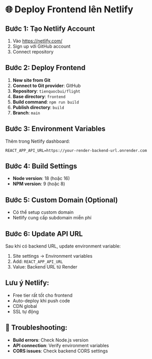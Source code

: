 # 🌐 Deploy Frontend lên Netlify

## Bước 1: Tạo Netlify Account
1. Vào https://netlify.com/
2. Sign up với GitHub account
3. Connect repository

## Bước 2: Deploy Frontend
1. **New site from Git**
2. **Connect to Git provider**: GitHub
3. **Repository**: `tienquocbui/flight`
4. **Base directory**: `frontend`
5. **Build command**: `npm run build`
6. **Publish directory**: `build`
7. **Branch**: `main`

## Bước 3: Environment Variables
Thêm trong Netlify dashboard:
```
REACT_APP_API_URL=https://your-render-backend-url.onrender.com
```

## Bước 4: Build Settings
- **Node version**: 18 (hoặc 16)
- **NPM version**: 9 (hoặc 8)

## Bước 5: Custom Domain (Optional)
- Có thể setup custom domain
- Netlify cung cấp subdomain miễn phí

## Bước 6: Update API URL
Sau khi có backend URL, update environment variable:
1. Site settings → Environment variables
2. Add: `REACT_APP_API_URL`
3. Value: Backend URL từ Render

## Lưu ý Netlify:
- Free tier rất tốt cho frontend
- Auto-deploy khi push code
- CDN global
- SSL tự động

## 🔧 Troubleshooting:
- **Build errors**: Check Node.js version
- **API connection**: Verify environment variables
- **CORS issues**: Check backend CORS settings 